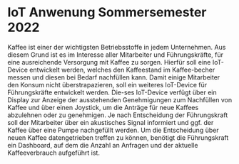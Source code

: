 # IoT Anwenung Sommersemester 2022
Kaffee ist einer der wichtigsten Betriebsstoffe in jedem Unternehmen. Aus diesem Grund ist es im Interesse aller Mitarbeiter und Führungskräfte, für eine ausreichende Versorgung mit Kaffee zu sorgen. Hierfür soll eine IoT-Device entwickelt werden, welches den Kaffeestand im Kaffee-becher messen und diesen bei Bedarf nachfüllen kann. Damit einige Mitarbeiter den Konsum nicht überstrapazieren, soll ein weiteres IoT-Device für Führungskräfte entwickelt werden. Die-ses IoT-Device verfügt über ein Display zur Anzeige der ausstehenden Genehmigungen zum Nachfüllen von Kaffee und über einen Joystick, um die Anträge für neue Kaffees abzulehnen oder zu genehmigen. Je nach Entscheidung der Führungskraft soll der Mitarbeiter über ein akustisches Signal informiert und ggf. der Kaffee über eine Pumpe nachgefüllt werden. Um die Entscheidung über neuen Kaffee datengetrieben treffen zu können, benötigt die Führungskraft ein Dashboard, auf dem die Anzahl an Anfragen und der aktuelle Kaffeeverbrauch aufgeführt ist.

